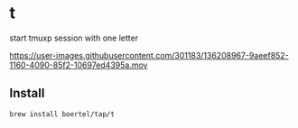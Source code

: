 # t

start tmuxp session with one letter


https://user-images.githubusercontent.com/301183/136208967-9aeef852-1160-4090-85f2-10697ed4395a.mov



## Install

```
brew install boertel/tap/t
```
